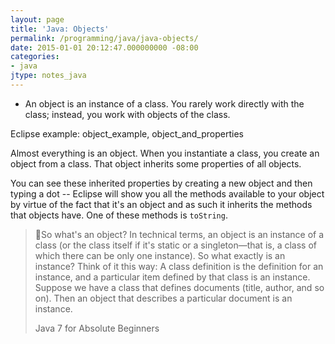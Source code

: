 ```yaml
---
layout: page
title: 'Java: Objects'
permalink: /programming/java/java-objects/
date: 2015-01-01 20:12:47.000000000 -08:00
categories:
- java
jtype: notes_java
---
```



* An object is an instance of a class. You rarely work directly with the class; instead, you work with objects of the class.

Eclipse example: object_example, object_and_properties

Almost everything is an object. When you instantiate a class, you create an object from a class. That object inherits some properties of all objects.

You can see these inherited properties by creating a new object and then typing a dot -- Eclipse will show you all the methods available to your object by virtue of the fact that it's an object and as such it inherits the methods that objects have. One of these methods is `toString`.

> So what's an object? In technical terms, an object is an instance of a class (or the class itself if it's static or a singleton—that is, a class of which there can be only one instance). So what exactly is an instance? Think of it this way: A class definition is the definition for an instance, and a particular item defined by that class is an instance. Suppose we have a class that defines documents (title, author, and so on). Then an object that describes a particular document is an instance.
>
> Java 7 for Absolute Beginners

